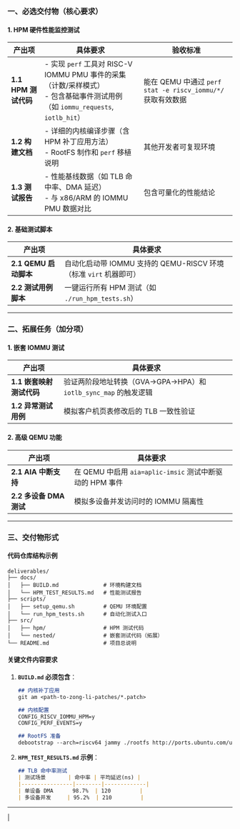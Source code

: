 
### **一、必选交付物（核心要求）**
#### **1. HPM 硬件性能监控测试**
| **产出项**               | **具体要求**                                                                 | **验收标准**                                                                 |
|--------------------------|-----------------------------------------------------------------------------|-----------------------------------------------------------------------------|
| **1.1 HPM 测试代码**     | - 实现 `perf` 工具对 RISC-V IOMMU PMU 事件的采集（计数/采样模式）<br>- 包含基础事件测试用例（如 `iommu_requests`, `iotlb_hit`） | 能在 QEMU 中通过 `perf stat -e riscv_iommu/*/` 获取有效数据                  |
| **1.2 构建文档**         | - 详细的内核编译步骤（含 HPM 补丁应用方法）<br>- RootFS 制作和 `perf` 移植说明       | 其他开发者可复现环境                                                         |
| **1.3 测试报告**         | - 性能基线数据（如 TLB 命中率、DMA 延迟）<br>- 与 x86/ARM 的 IOMMU PMU 数据对比       | 包含可量化的性能结论                                                         |

#### **2. 基础测试脚本**
| **产出项**               | **具体要求**                                                                 |
|--------------------------|-----------------------------------------------------------------------------|
| **2.1 QEMU 启动脚本**    | 自动化启动带 IOMMU 支持的 QEMU-RISCV 环境（标准 `virt` 机器即可）             |
| **2.2 测试用例脚本**     | 一键运行所有 HPM 测试（如 `./run_hpm_tests.sh`）                             |

---

### **二、拓展任务（加分项）**
#### **1. 嵌套 IOMMU 测试**
| **产出项**               | **具体要求**                                                                 |
|--------------------------|-----------------------------------------------------------------------------|
| **1.1 嵌套映射测试代码** | 验证两阶段地址转换（GVA→GPA→HPA）和 `iotlb_sync_map` 的触发逻辑               |
| **1.2 异常测试用例**     | 模拟客户机页表修改后的 TLB 一致性验证                                         |

#### **2. 高级 QEMU 功能**
| **产出项**               | **具体要求**                                                                 |
|--------------------------|-----------------------------------------------------------------------------|
| **2.1 AIA 中断支持**     | 在 QEMU 中启用 `aia=aplic-imsic` 测试中断驱动的 HPM 事件                      |
| **2.2 多设备 DMA 测试**  | 模拟多设备并发访问时的 IOMMU 隔离性                                           |

---

### **三、交付物形式**
#### **代码仓库结构示例**
```text
deliverables/
├── docs/
│   ├── BUILD.md              # 环境构建文档
│   └── HPM_TEST_RESULTS.md   # 性能测试报告
├── scripts/
│   ├── setup_qemu.sh         # QEMU 环境配置
│   └── run_hpm_tests.sh      # 自动化测试入口
├── src/
│   ├── hpm/                  # HPM 测试代码
│   └── nested/               # 嵌套测试代码（拓展）
└── README.md                 # 项目总说明
```

#### **关键文件内容要求**
1. **`BUILD.md` 必须包含**：
   ```markdown
   ## 内核补丁应用
   git am <path-to-zong-li-patches/*.patch>

   ## 内核配置
   CONFIG_RISCV_IOMMU_HPM=y
   CONFIG_PERF_EVENTS=y

   ## RootFS 准备
   debootstrap --arch=riscv64 jammy ./rootfs http://ports.ubuntu.com/ubuntu-ports
   ```

2. **`HPM_TEST_RESULTS.md` 示例**：
   ```markdown
   ## TLB 命中率测试
   | 测试场景       | 命中率 | 平均延迟(ns) |
   |----------------|--------|-------------|
   | 单设备 DMA      98.7%  | 120         |
   | 多设备并发     | 95.2%  | 210         |
   ```

---
|
